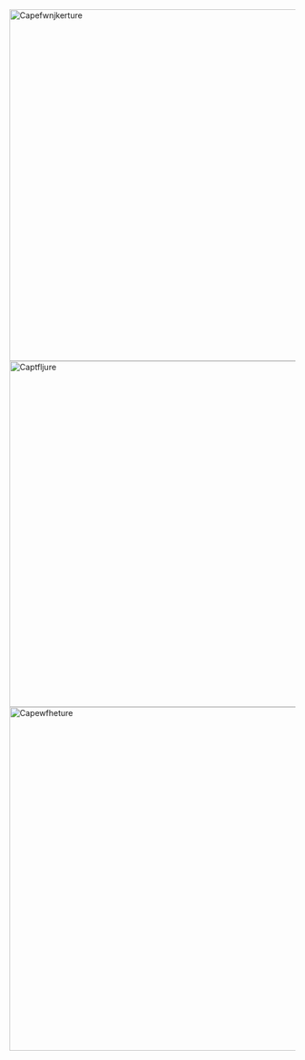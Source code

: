 <img width="1332" height="620" alt="Capefwnjkerture" src="https://github.com/user-attachments/assets/7043534b-c6f6-44b3-8410-b11d20ab6dad" />
<img width="1337" height="610" alt="Captfljure" src="https://github.com/user-attachments/assets/dab201a8-d093-40be-ac0a-5947eab45765" />
<img width="1354" height="606" alt="Capewfheture" src="https://github.com/user-attachments/assets/06eefdac-2cb1-4283-91da-bb0ba293052a" />
